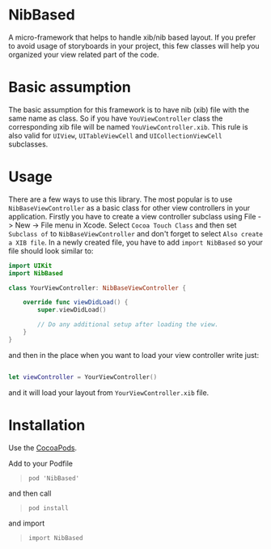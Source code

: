 # NibBased
A micro-framework that helps to handle xib/nib based layout. If you prefer to avoid usage of storyboards in your project, this few classes will help you organized your view related part of the code. 

# Basic assumption
The basic assumption for this framework is to have nib (xib) file with the same name as class. So if you have `YouViewController` class the corresponding xib file will be named `YouViewController.xib`. This rule is also valid for `UIView`, `UITableViewCell` and `UICollectionViewCell` subclasses. 

# Usage
There are a few ways to use this library. The most popular is to use `NibBaseViewController` as a basic class for other view controllers in your application. Firstly you have to create a view controller subclass using File -> New -> File menu in Xcode. Select `Cocoa Touch Class` and then set `Subclass of`  to `NibBaseViewController` and don't forget to select `Also create a XIB file`. In a newly created file, you have to add `import NibBased` so your file should look similar to:

```swift
import UIKit
import NibBased

class YourViewController: NibBaseViewController {

    override func viewDidLoad() {
        super.viewDidLoad()

        // Do any additional setup after loading the view.
    }
}

```

and then in the place when you want to load your view controller write just:

```swift 

let viewController = YourViewController()

```
and it will load your layout from `YourViewController.xib` file.

# Installation

Use the [CocoaPods](http://github.com/CocoaPods/CocoaPods).

Add to your Podfile
>`pod 'NibBased'`

and then call

>`pod install`

and import 

>`import NibBased`
